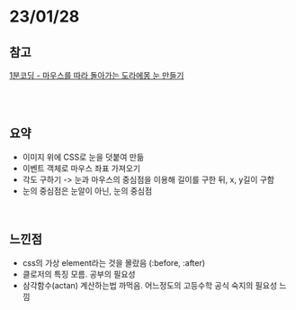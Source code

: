 # 23/01/28

## 참고

[1분코딩 - 마우스를 따라 돌아가는 도라에몽 눈 만들기](https://www.youtube.com/watch?v=55esdUIdYw0&list=PLe9WXHRkq9p3cOekkBWncPr6pNgcHq0AL&index=1)

<br/>
<br/>

## 요약

- 이미지 위에 CSS로 눈을 덧붙여 만듦
- 이벤트 객체로 마우스 좌표 가져오기
- 각도 구하기 -> 눈과 마우스의 중심점을 이용해 길이를 구한 뒤, x, y길이 구함
- 눈의 중심점은 눈알이 아닌, 눈의 중심점

<br/>

## 느낀점

- css의 가상 element라는 것을 몰랐음 (:before, :after)
- 클로저의 특징 모름. 공부의 필요성
- 삼각함수(actan) 계산하는법 까먹음. 어느정도의 고등수학 공식 숙지의 필요성 느낌
